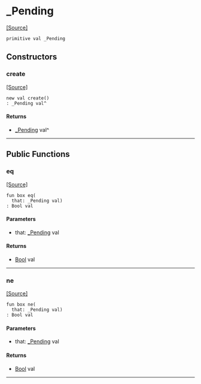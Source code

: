 # _Pending
<span class="source-link">[[Source]](src/promises/fulfill.md#L1)</span>
```pony
primitive val _Pending
```

## Constructors

### create
<span class="source-link">[[Source]](src/promises/fulfill.md#L1)</span>


```pony
new val create()
: _Pending val^
```

#### Returns

* [_Pending](promises-_Pending.md) val^

---

## Public Functions

### eq
<span class="source-link">[[Source]](src/promises/fulfill.md#L2)</span>


```pony
fun box eq(
  that: _Pending val)
: Bool val
```
#### Parameters

*   that: [_Pending](promises-_Pending.md) val

#### Returns

* [Bool](builtin-Bool.md) val

---

### ne
<span class="source-link">[[Source]](src/promises/fulfill.md#L2)</span>


```pony
fun box ne(
  that: _Pending val)
: Bool val
```
#### Parameters

*   that: [_Pending](promises-_Pending.md) val

#### Returns

* [Bool](builtin-Bool.md) val

---

